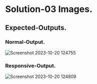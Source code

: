 # Solution-03 Images.
## Expected-Outputs.
### Normal-Output.
![Screenshot 2023-10-20 124755](https://github.com/Khush0031/pw-skills-full-stack-web-dev-assignment-solution/assets/121889921/cf5591e8-a4b2-496b-b589-6ca1430a7606)
### Responsive-Output.
![Screenshot 2023-10-20 124809](https://github.com/Khush0031/pw-skills-full-stack-web-dev-assignment-solution/assets/121889921/b74df1af-de06-43b7-89c2-e31ed2598f4b)
